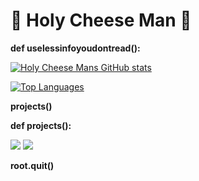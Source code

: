 # 🧀 Holy Cheese Man 🧀

**def uselessinfoyoudontread():**

[![Holy Cheese Mans GitHub stats](https://github-readme-stats.vercel.app/api?username=holycheeseman&theme=dark&show_icons=true)](https://github.com/holycheeseman/github-readme-stats)

[![Top Languages](https://github-readme-stats.vercel.app/api/top-langs/?username=holycheeseman&theme=dark&show_icons=true)](https://github.com/holycheeseman/github-readme-stats)

**projects()**

**def projects():**

[<img src="https://i.imgur.com/0PXigEt.png">](https://github.com/HolyCheeseMan/CheeseScriptingPLUS?tab=readme-ov-file)
[<img src="https://i.imgur.com/neg1ODw.png">](https://github.com/HolyCheeseMan/Cheese-Scripting/blob/Main/README.md)

**root.quit()**
